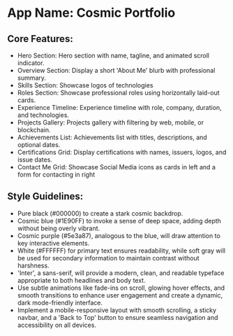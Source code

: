 # **App Name**: Cosmic Portfolio

## Core Features:

- Hero Section: Hero section with name, tagline, and animated scroll indicator.
- Overview Section: Display a short 'About Me' blurb with professional summary.
- Skills Section: Showcase logos of technologies
- Roles Section: Showcase professional roles using horizontally laid-out cards.
- Experience Timeline: Experience timeline with role, company, duration, and technologies.
- Projects Gallery: Projects gallery with filtering by web, mobile, or blockchain.
- Achievements List: Achievements list with titles, descriptions, and optional dates.
- Certifications Grid: Display certifications with names, issuers, logos, and issue dates.
- Contact Me Grid: Showcase Social Media icons as cards in left and a form for contacting in right

## Style Guidelines:

- Pure black (#000000) to create a stark cosmic backdrop.
- Cosmic blue (#1E90FF) to invoke a sense of deep space, adding depth without being overly vibrant.
- Cosmic purple (#5e3a87), analogous to the blue, will draw attention to key interactive elements.
- White (#FFFFFF) for primary text ensures readability, while soft gray will be used for secondary information to maintain contrast without harshness.
- 'Inter', a sans-serif, will provide a modern, clean, and readable typeface appropriate to both headlines and body text.
- Use subtle animations like fade-ins on scroll, glowing hover effects, and smooth transitions to enhance user engagement and create a dynamic, dark mode-friendly interface.
- Implement a mobile-responsive layout with smooth scrolling, a sticky navbar, and a 'Back to Top' button to ensure seamless navigation and accessibility on all devices.